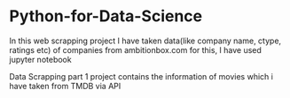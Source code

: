 # Python-for-Data-Science
In this web scrapping project 
I have taken data(like company name, ctype, ratings etc) of companies from ambitionbox.com
for this, I have used jupyter notebook

Data Scrapping part 1 project contains 
the information of movies which i have taken from TMDB via API

